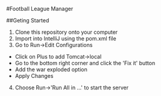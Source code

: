 #Football League Manager

##Geting Started
1. Clone this repository onto your computer
2. Import into IntelliJ using the pom.xml file
3. Go to Run->Edit Configurations
  - Click on Plus to add Tomcat->local
  - Go to the bottom right corner and click the 'Fix it' button
  - Add the war exploded option
  - Apply Changes
4. Choose Run->'Run All in ...'  to start the server
